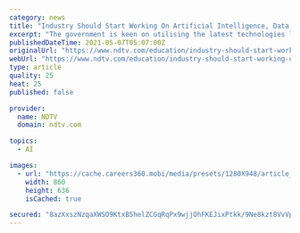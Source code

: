 ```yaml
---
category: news
title: "Industry Should Start Working On Artificial Intelligence, Data Science Seriously: Sanjay Dhotre"
excerpt: "The government is keen on utilising the latest technologies like artificial intelligence (AI), machine-to-machine communications and data science, and the industry should start working on them seriously for achieving the goal of Aatmanirbhar Bharat,"
publishedDateTime: 2021-05-07T05:07:00Z
originalUrl: "https://www.ndtv.com/education/industry-should-start-working-on-ai-m2m-data-science-seriously-for-aatmanirbhar-bharat-dhotre"
webUrl: "https://www.ndtv.com/education/industry-should-start-working-on-ai-m2m-data-science-seriously-for-aatmanirbhar-bharat-dhotre"
type: article
quality: 25
heat: 25
published: false

provider:
  name: NDTV
  domain: ndtv.com

topics:
  - AI

images:
  - url: "https://cache.careers360.mobi/media/presets/1280X948/article_images/2021/5/7/rsz_screenshot_2021-05-07_at_103034_am.png"
    width: 860
    height: 636
    isCached: true

secured: "8azXxszNzqaXWSO9KtxB5helZCGqRqPx9wjjOhFKEJixPtkk/9Ne8kzt8VvVpM6isrwexmWyLtofnhIxYF59PdyCNFk8tYlJIXyZHaJAvXX/zwqoE22u/M9l4v9ToF2onbzTBCwFmvdFhxm52J/ow2RJdJ6owiboYpWKxCxCYY/gEzaX/n21Hef/NIHfr+3H27Fw5eUwNjR5JYj6LK5vTJKtUkUjy2OyUT7eGm9+Ek2TIZBMDJ8V/1UrYJ1d7oYDXJvWEKx+1p/bW69FYCz+gyzkIuhdyRGbynAit/mmeEhdHk2xuAa0E8uvJZizcnF+IPsOYtpDPVNwaRdblcyiZ48wiKPy3Ikz+aRYXVULBxk=;HkZuvHXA3T57sw8yObE7tw=="
---
```


